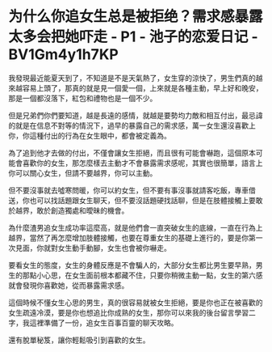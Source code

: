 # 为什么你追女生总是被拒绝？需求感暴露太多会把她吓走 - P1 - 池子的恋爱日记 - BV1Gm4y1h7KP

我發現最近能夏天到了，不知道是不是天氣熱了，女生穿的涼快了，男生們真的越來越容易上頭了，那真的就是見一個愛一個，上來就是各種主動，早上好和晚安，那是一個都沒落下，紅包和禮物也是一個不少。

但是兄弟們你們要知道，越是長遠的感情，就越是要勢均力敵和相互付出，最忌諱的就是在信息不對等的情況下，過早的暴露自己的需求感，萬一女生還沒喜歡上你，你這種付出的行為在女生眼中，都會被定義為。

為了追到他才去做的付出，不僅會讓女生拒絕，而且很有可能會嚇跑，這個原本可能會喜歡你的女生，那怎麼樣去主動才不會暴露需求感呢，其實也很簡單，語言上你可以關心女生，但請不要越界，你可以主動。

但不要沒事就去噓寒問暖，你可以約女生，但不要有事沒事就請客吃飯，專車借送，你也可以找話題跟女生聊天，但不要沒話題硬找話聊，但是在肢體接觸上要敢於越界，敢於創造獨處和曖昧的機會。

為什麼渣男追女生成功率這麼高，就是他們會一直突破女生的底線，一直在行為上越界，當然了再怎麼增加肢體接觸，也要在尊重女生的基礎上進行的，要是你第一次見面，你就對女生動手動腳，女生也會被你嚇走。

要看女生的態度，女生的身體反應是不會騙人的，大部分女生都比男生要早熟，男生的那點小心思，在女生面前根本都藏不住，只要你稍微主動一點，女生的第六感就會發現你喜歡她，從而暴露需求感。

這個時候不懂女生心思的男生，真的很容易就被女生拒絕，要是你也正在被喜歡的女生疏遠冷漠，要是你也想追比你成熟的女生，那你可以來我的後台留言學習二字，我這裡準備了一份，追女生百事百靈的聊天攻略。

還有脫單秘笈，讓你輕鬆吸引到喜歡的女生。